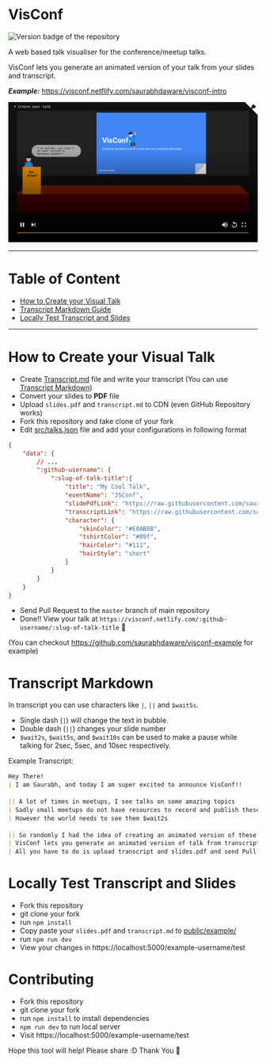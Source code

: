 # VisConf
![Version badge of the repository](https://img.shields.io/github/package-json/v/saurabhdaware/visconf?style=for-the-badge)

A web based talk visualiser for the conference/meetup talks. 

VisConf lets you generate an animated version of your talk from your slides and transcript.


***Example:*** https://visconf.netflify.com/saurabhdaware/visconf-intro

![Screenshot of VisConf giving a visual look of conference](screenshot.png)


---
# Table of Content
- [How to Create your Visual Talk](#how-to-create-your-visual-talk)
- [Transcript Markdown Guide](#transcript-markdown)
- [Locally Test Transcript and Slides](#locally-test-transcript-and-slides)

---

# How to Create your Visual Talk
- Create [Transcript.md](https://github.com/saurabhdaware/visconf-example/blob/master/Transcript.md) file and write your transcript (You can use [Transcript Markdown](#transcript-markdown)) 
- Convert your slides to **PDF** file
- Upload `slides.pdf` and `transcript.md` to CDN (even GitHub Repository works)
- Fork this repository and take clone of your fork
- Edit [src/talks.json](src/talks.json) file and add your configurations in following format
```json
{
    "data": {
        // ...
        ":github-username": {
            ":slug-of-talk-title":{
                "title": "My Cool Talk",
                "eventName": "JSConf",
                "slidePdfLink": "https://raw.githubusercontent.com/saurabhdaware/visconf-example/master/slides.pdf", 
                "transcriptLink": "https://raw.githubusercontent.com/saurabhdaware/visconf-example/master/Transcript.md",
                "character": {
                    "skinColor": "#E0AB8B",
                    "tshirtColor": "#09f",
                    "hairColor": "#111",
                    "hairStyle": "short"
                }
            }
        }
    }
}
```
- Send Pull Request to the `master` branch of main repository
- Done!! View your talk at `https://visconf.netlify.com/:github-username/:slug-of-talk-title` 🎉

(You can checkout https://github.com/saurabhdaware/visconf-example for example)

# Transcript Markdown
In transcript you can use characters like `|`, `||` and `$wait5s`.

- Single dash (`|`) will change the text in bubble.
- Double dash (`||`) changes your slide number 
- `$wait2s`, `$wait5s`, and `$wait10s` can be used to make a pause while talking for 2sec, 5sec, and 10sec respectively.

Example Transcript:
```md
Hey There!
| I am Saurabh, and today I am super excited to announce VisConf!!

|| A lot of times in meetups, I see talks on some amazing topics
| Sadly small meetups do not have resources to record and publish these talks
| However the world needs to see them $wait2s

|| So randomly I had the idea of creating an animated version of these talks
| VisConf lets you generate an animated version of talk from transcript and slides
| All you have to do is upload transcript and slides.pdf and send Pull Request to main repository

```

# Locally Test Transcript and Slides

- Fork this repository
- git clone your fork
- run `npm install`
- Copy paste your `slides.pdf` and `transcript.md` to [public/example/](public/example/)
- run `npm run dev`
- View your changes in https://localhost:5000/example-username/test


# Contributing
- Fork this repository
- git clone your fork
- run `npm install` to install dependencies
- `npm run dev` to run local server
- Visit https://localhost:5000/example-username/test



Hope this tool will help! Please share :D Thank You 🌻